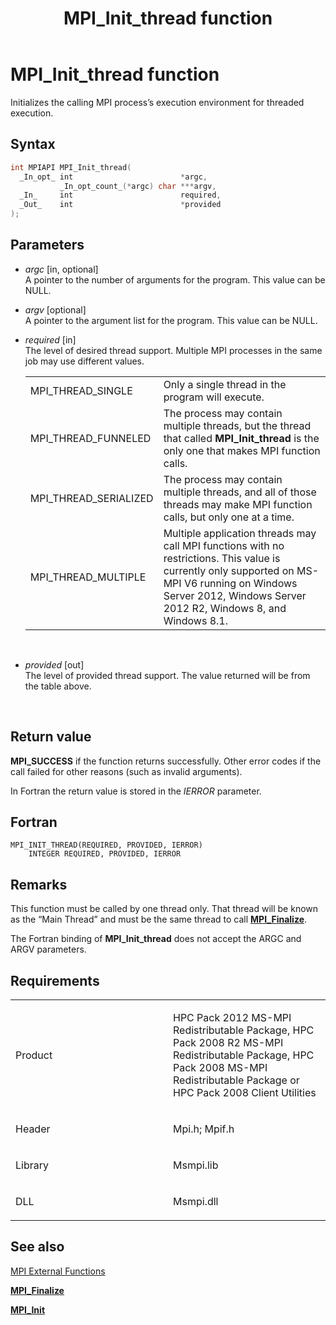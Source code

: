 ﻿---
title: MPI_Init_thread function
TOCTitle: MPI_Init_thread function
ms:assetid: 8042dcc8-8099-446f-85a0-9fbffa8f487e
ms:mtpsurl: https://msdn.microsoft.com/en-us/library/Dn473421(v=VS.85)
ms:contentKeyID: 59360957
ms.date: 03/28/2018
mtps_version: v=VS.85
f1_keywords:
- MPI_INIT_THREAD
- mpif/MPI_Init_thread
- mpi/MPI_INIT_THREAD
dev_langs:
- C++
- C
api_location:
- Msmpi.dll
api_name:
- MPI_Init_thread
api_type:
- DLLExport
product:
- Windows
topic_type:
- apiref
- kbSyntax
product_family_name: VS
ROBOTS: INDEX,FOLLOW
---

# MPI\_Init\_thread function

Initializes the calling MPI process’s execution environment for threaded execution.

## Syntax

``` c++
int MPIAPI MPI_Init_thread(
  _In_opt_ int                        *argc,
           _In_opt_count_(*argc) char ***argv,
  _In_     int                        required,
  _Out_    int                        *provided
);
```

## Parameters

  - *argc* \[in, optional\]  
    A pointer to the number of arguments for the program. This value can be NULL.

  - *argv* \[optional\]  
    A pointer to the argument list for the program. This value can be NULL.

  - *required* \[in\]  
    The level of desired thread support. Multiple MPI processes in the same job may use different values.
    
    <table>
    <tbody>
    <tr class="odd">
    <td>MPI_THREAD_SINGLE</td>
    <td>Only a single thread in the program will execute.</td>
    </tr>
    <tr class="even">
    <td>MPI_THREAD_FUNNELED</td>
    <td>The process may contain multiple threads, but the thread that called <strong>MPI_Init_thread</strong> is the only one that makes MPI function calls.</td>
    </tr>
    <tr class="odd">
    <td>MPI_THREAD_SERIALIZED</td>
    <td>The process may contain multiple threads, and all of those threads may make MPI function calls, but only one at a time.</td>
    </tr>
    <tr class="even">
    <td>MPI_THREAD_MULTIPLE</td>
    <td>Multiple application threads may call MPI functions with no restrictions. This value is currently only supported on MS-MPI V6 running on Windows Server 2012, Windows Server 2012 R2, Windows 8, and Windows 8.1.</td>
    </tr>
    </tbody>
    </table>
    
     

  - *provided* \[out\]  
    The level of provided thread support. The value returned will be from the table above.
    
     

## Return value

**MPI\_SUCCESS** if the function returns successfully. Other error codes if the call failed for other reasons (such as invalid arguments).

In Fortran the return value is stored in the *IERROR* parameter.

## Fortran

    MPI_INIT_THREAD(REQUIRED, PROVIDED, IERROR)
        INTEGER REQUIRED, PROVIDED, IERROR

## Remarks

This function must be called by one thread only. That thread will be known as the “Main Thread” and must be the same thread to call [**MPI\_Finalize**](mpi-finalize-function.md).

The Fortran binding of **MPI\_Init\_thread** does not accept the ARGC and ARGV parameters.

## Requirements

<table>
<colgroup>
<col style="width: 50%" />
<col style="width: 50%" />
</colgroup>
<tbody>
<tr class="odd">
<td><p>Product</p></td>
<td><p>HPC Pack 2012 MS-MPI Redistributable Package, HPC Pack 2008 R2 MS-MPI Redistributable Package, HPC Pack 2008 MS-MPI Redistributable Package or HPC Pack 2008 Client Utilities</p></td>
</tr>
<tr class="even">
<td><p>Header</p></td>
<td>Mpi.h;
Mpif.h</td>
</tr>
<tr class="odd">
<td><p>Library</p></td>
<td>Msmpi.lib</td>
</tr>
<tr class="even">
<td><p>DLL</p></td>
<td>Msmpi.dll</td>
</tr>
</tbody>
</table>


## See also

[MPI External Functions](mpi-external-functions.md)

[**MPI\_Finalize**](mpi-finalize-function.md)

[**MPI\_Init**](mpi-init-function.md)

